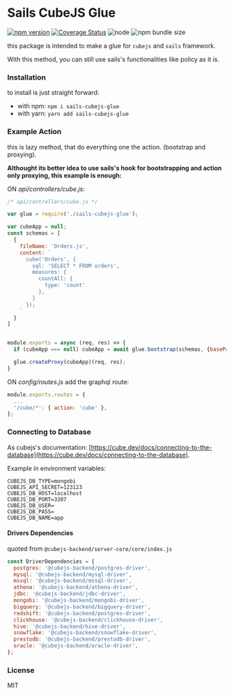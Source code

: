 # Sails CubeJS Glue

[![npm version](https://badge.fury.io/js/sails-cubejs-glue.svg)](https://badge.fury.io/js/sails-cubejs-glue)  [![Coverage Status](https://coveralls.io/repos/github/ryanhs/sails-cubejs-glue/badge.svg?branch=master)](https://coveralls.io/github/ryanhs/sails-cubejs-glue?branch=master)  ![node](https://img.shields.io/node/v/sails-cubejs-glue)  ![npm bundle size](https://img.shields.io/bundlephobia/min/sails-cubejs-glue)

this package is intended to make a glue for `cubejs` and `sails` framework.

With this method, you can still use sails's functionalities like policy as it is.

### Installation

to install is just straight forward:

- with npm: `npm i sails-cubejs-glue`
- with yarn: `yarn add sails-cubejs-glue`



### Example Action

this is lazy method, that do everything one the action. (bootstrap and proxying).

**Althought its better idea to use sails's hook for bootstrapping and action only proxying, this example is enough:**

ON *api/controllers/cube.js*:

```javascript
/* api/controllers/cube.js */

var glue = require('./sails-cubejs-glue');

var cubeApp = null;
const schemas = [
  {
    fileName: 'Orders.js',
    content: `
      cube('Orders', {
        sql: 'SELECT * FROM orders',
        measures: {
          countAll: {
            type: 'count'
          },
        }
      });
    `
  }
]


module.exports = async (req, res) => {
  if (cubeApp === null) cubeApp = await glue.bootstrap(schemas, {basePath: '/cube'});

  glue.createProxy(cubeApp)(req, res);
}

```

ON *config/routes.js* add the graphql route:

```javascript
module.exports.routes = {
  ...
  '/cube/*': { action: 'cube' },
};

```


### Connecting to Database

As cubejs's documentation: [https://cube.dev/docs/connecting-to-the-database](https://cube.dev/docs/connecting-to-the-database).

Example in environment variables:
```
CUBEJS_DB_TYPE=mongobi
CUBEJS_API_SECRET=123123
CUBEJS_DB_HOST=localhost
CUBEJS_DB_PORT=3307
CUBEJS_DB_USER=
CUBEJS_DB_PASS=
CUBEJS_DB_NAME=app
```

#### Drivers Dependencies

quoted from `@cubejs-backend/server-core/core/index.js`

```javascript
const DriverDependencies = {
  postgres: '@cubejs-backend/postgres-driver',
  mysql: '@cubejs-backend/mysql-driver',
  mssql: '@cubejs-backend/mssql-driver',
  athena: '@cubejs-backend/athena-driver',
  jdbc: '@cubejs-backend/jdbc-driver',
  mongobi: '@cubejs-backend/mongobi-driver',
  bigquery: '@cubejs-backend/bigquery-driver',
  redshift: '@cubejs-backend/postgres-driver',
  clickhouse: '@cubejs-backend/clickhouse-driver',
  hive: '@cubejs-backend/hive-driver',
  snowflake: '@cubejs-backend/snowflake-driver',
  prestodb: '@cubejs-backend/prestodb-driver',
  oracle: '@cubejs-backend/oracle-driver',
};
```


### License

MIT
